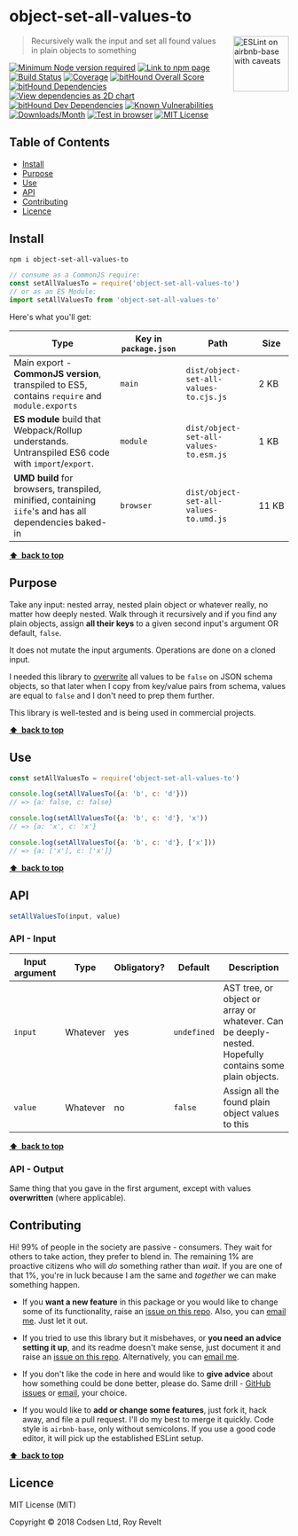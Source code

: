 # object-set-all-values-to

<a href="https://github.com/revelt/eslint-on-airbnb-base-badge" style="float: right; padding: 0 0 20px 20px;"><img src="https://cdn.rawgit.com/revelt/eslint-on-airbnb-base-badge/0c3e46c9/lint-badge.svg" alt="ESLint on airbnb-base with caveats" width="100" align="right"></a>

> Recursively walk the input and set all found values in plain objects to something

[![Minimum Node version required][node-img]][node-url]
[![Link to npm page][npm-img]][npm-url]
[![Build Status][travis-img]][travis-url]
[![Coverage][cov-img]][cov-url]
[![bitHound Overall Score][overall-img]][overall-url]
[![bitHound Dependencies][deps-img]][deps-url]
[![View dependencies as 2D chart][deps2d-img]][deps2d-url]
[![bitHound Dev Dependencies][dev-img]][dev-url]
[![Known Vulnerabilities][vulnerabilities-img]][vulnerabilities-url]
[![Downloads/Month][downloads-img]][downloads-url]
[![Test in browser][runkit-img]][runkit-url]
[![MIT License][license-img]][license-url]

## Table of Contents

<!-- START doctoc generated TOC please keep comment here to allow auto update -->
<!-- DON'T EDIT THIS SECTION, INSTEAD RE-RUN doctoc TO UPDATE -->


- [Install](#install)
- [Purpose](#purpose)
- [Use](#use)
- [API](#api)
- [Contributing](#contributing)
- [Licence](#licence)

<!-- END doctoc generated TOC please keep comment here to allow auto update -->

## Install

```sh
npm i object-set-all-values-to
```

```js
// consume as a CommonJS require:
const setAllValuesTo = require('object-set-all-values-to')
// or as an ES Module:
import setAllValuesTo from 'object-set-all-values-to'
```

Here's what you'll get:

Type            | Key in `package.json` | Path  | Size
----------------|-----------------------|-------|--------
Main export - **CommonJS version**, transpiled to ES5, contains `require` and `module.exports` | `main`                | `dist/object-set-all-values-to.cjs.js` | 2&nbsp;KB
**ES module** build that Webpack/Rollup understands. Untranspiled ES6 code with `import`/`export`. | `module`              | `dist/object-set-all-values-to.esm.js` | 1&nbsp;KB
**UMD build** for browsers, transpiled, minified, containing `iife`'s and has all dependencies baked-in | `browser`            | `dist/object-set-all-values-to.umd.js` | 11&nbsp;KB

**[⬆ &nbsp;back to top](#)**

## Purpose

Take any input: nested array, nested plain object or whatever really, no matter how deeply nested. Walk through it recursively and if you find any plain objects, assign **all their keys** to a given second input's argument OR default, `false`.

It does not mutate the input arguments. Operations are done on a cloned input.

I needed this library to [overwrite](https://github.com/codsen/json-comb-core) all values to be `false` on JSON schema objects, so that later when I copy from key/value pairs from schema, values are equal to `false` and I don't need to prep them further.

This library is well-tested and is being used in commercial projects.

**[⬆ &nbsp;back to top](#)**

## Use

```js
const setAllValuesTo = require('object-set-all-values-to')

console.log(setAllValuesTo({a: 'b', c: 'd'}))
// => {a: false, c: false}

console.log(setAllValuesTo({a: 'b', c: 'd'}, 'x'))
// => {a: 'x', c: 'x'}

console.log(setAllValuesTo({a: 'b', c: 'd'}, ['x']))
// => {a: ['x'], c: ['x']}
```

**[⬆ &nbsp;back to top](#)**

## API

```js
setAllValuesTo(input, value)
```

### API - Input

Input argument           | Type           | Obligatory? | Default     | Description
-------------------------|----------------|-------------|-------------|-------------
`input`                  | Whatever       | yes         | `undefined` | AST tree, or object or array or whatever. Can be deeply-nested. Hopefully contains some plain objects.
`value`                  | Whatever       | no          | `false`     | Assign all the found plain object values to this

**[⬆ &nbsp;back to top](#)**

### API - Output

Same thing that you gave in the first argument, except with values **overwritten** (where applicable).

## Contributing

Hi! 99% of people in the society are passive - consumers. They wait for others to take action, they prefer to blend in. The remaining 1% are proactive citizens who will _do_ something rather than _wait_. If you are one of that 1%, you're in luck because I am the same and _together_ we can make something happen.

* If you **want a new feature** in this package or you would like to change some of its functionality, raise an [issue on this repo](https://github.com/codsen/object-set-all-values-to/issues). Also, you can [email me](mailto:roy@codsen.com). Just let it out.

* If you tried to use this library but it misbehaves, or **you need an advice setting it up**, and its readme doesn't make sense, just document it and raise an [issue on this repo](https://github.com/codsen/object-set-all-values-to/issues). Alternatively, you can [email me](mailto:roy@codsen.com).

* If you don't like the code in here and would like to **give advice** about how something could be done better, please do. Same drill - [GitHub issues](https://github.com/codsen/object-set-all-values-to/issues) or [email](mailto:roy@codsen.com), your choice.

* If you would like to **add or change some features**, just fork it, hack away, and file a pull request. I'll do my best to merge it quickly. Code style is `airbnb-base`, only without semicolons. If you use a good code editor, it will pick up the established ESLint setup.

**[⬆ &nbsp;back to top](#)**

## Licence

MIT License (MIT)

Copyright © 2018 Codsen Ltd, Roy Revelt

[node-img]: https://img.shields.io/node/v/object-set-all-values-to.svg?style=flat-square&label=works%20on%20node
[node-url]: https://www.npmjs.com/package/object-set-all-values-to

[npm-img]: https://img.shields.io/npm/v/object-set-all-values-to.svg?style=flat-square&label=release
[npm-url]: https://www.npmjs.com/package/object-set-all-values-to

[travis-img]: https://img.shields.io/travis/codsen/object-set-all-values-to.svg?style=flat-square
[travis-url]: https://travis-ci.org/codsen/object-set-all-values-to

[cov-img]: https://coveralls.io/repos/github/codsen/object-set-all-values-to/badge.svg?style=flat-square?branch=master
[cov-url]: https://coveralls.io/github/codsen/object-set-all-values-to?branch=master

[overall-img]: https://img.shields.io/bithound/code/github/codsen/object-set-all-values-to.svg?style=flat-square
[overall-url]: https://www.bithound.io/github/codsen/object-set-all-values-to

[deps-img]: https://img.shields.io/bithound/dependencies/github/codsen/object-set-all-values-to.svg?style=flat-square
[deps-url]: https://www.bithound.io/github/codsen/object-set-all-values-to/master/dependencies/npm

[deps2d-img]: https://img.shields.io/badge/deps%20in%202D-see_here-08f0fd.svg?style=flat-square
[deps2d-url]: http://npm.anvaka.com/#/view/2d/object-set-all-values-to

[dev-img]: https://img.shields.io/bithound/devDependencies/github/codsen/object-set-all-values-to.svg?style=flat-square
[dev-url]: https://www.bithound.io/github/codsen/object-set-all-values-to/master/dependencies/npm

[vulnerabilities-img]: https://snyk.io/test/github/codsen/object-set-all-values-to/badge.svg?style=flat-square
[vulnerabilities-url]: https://snyk.io/test/github/codsen/object-set-all-values-to

[downloads-img]: https://img.shields.io/npm/dm/object-set-all-values-to.svg?style=flat-square
[downloads-url]: https://npmcharts.com/compare/object-set-all-values-to

[runkit-img]: https://img.shields.io/badge/runkit-test_in_browser-a853ff.svg?style=flat-square
[runkit-url]: https://npm.runkit.com/object-set-all-values-to

[license-img]: https://img.shields.io/npm/l/object-set-all-values-to.svg?style=flat-square
[license-url]: https://github.com/codsen/object-set-all-values-to/blob/master/license.md
